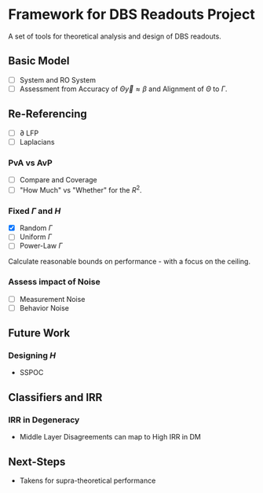 # Framework for DBS Readouts Project

A set of tools for theoretical analysis and design of DBS readouts.

## Basic Model
- [ ] System and RO System
- [ ] Assessment from Accuracy of $\Theta \vec{y} \approx \beta$ and Alignment of $\Theta$ to $\Gamma$.
## Re-Referencing

- [ ] $\partial$ LFP
- [ ]  Laplacians

### PvA vs AvP
- [ ] Compare and Coverage
- [ ] "How Much" vs "Whether" for the $R^2$.
  
### Fixed $\Gamma$ and $H$

- [X] Random $\Gamma$
- [ ] Uniform $\Gamma$
- [ ] Power-Law $\Gamma$

Calculate reasonable bounds on performance - with a focus on the ceiling.

### Assess impact of Noise
- [ ] Measurement Noise
- [ ] Behavior Noise

## Future Work

### Designing $H$
* SSPOC

## Classifiers and IRR

### IRR in Degeneracy
* Middle Layer Disagreements can map to High IRR in DM

## Next-Steps
* Takens for supra-theoretical performance
